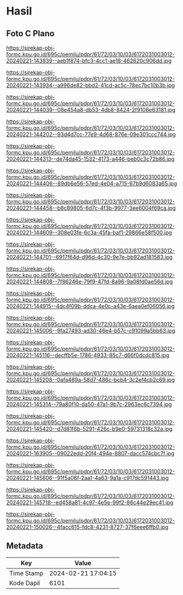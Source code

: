 # Hasil

## Foto C Plano

https://sirekap-obj-formc.kpu.go.id/695c/pemilu/pdpr/61/72/03/10/03/6172031003012-20240221-143839--aeb1f874-bfc3-4cc1-ae18-462620c906dd.jpg

https://sirekap-obj-formc.kpu.go.id/695c/pemilu/pdpr/61/72/03/10/03/6172031003012-20240221-143934--a996de82-bbd2-41cd-ac5c-78ec7bc10b3b.jpg

https://sirekap-obj-formc.kpu.go.id/695c/pemilu/pdpr/61/72/03/10/03/6172031003012-20240221-144039--08e454a8-db53-4db8-8424-2f9106e63181.jpg

https://sirekap-obj-formc.kpu.go.id/695c/pemilu/pdpr/61/72/03/10/03/6172031003012-20240221-144202--93d4d7cc-77e9-4d68-876e-09e301ccc744.jpg

https://sirekap-obj-formc.kpu.go.id/695c/pemilu/pdpr/61/72/03/10/03/6172031003012-20240221-144313--de74da45-1532-4173-a446-beb0c3c72b86.jpg

https://sirekap-obj-formc.kpu.go.id/695c/pemilu/pdpr/61/72/03/10/03/6172031003012-20240221-144406--89db6e56-57ed-4e04-a715-67b9d6083a65.jpg

https://sirekap-obj-formc.kpu.go.id/695c/pemilu/pdpr/61/72/03/10/03/6172031003012-20240221-144458--b8c89805-6d7c-4f3b-9977-3ee6004f69ca.jpg

https://sirekap-obj-formc.kpu.go.id/695c/pemilu/pdpr/61/72/03/10/03/6172031003012-20240221-144609--308e03fe-6c3a-45fa-baf1-29866e58f500.jpg

https://sirekap-obj-formc.kpu.go.id/695c/pemilu/pdpr/61/72/03/10/03/6172031003012-20240221-144701--6917f64d-d96d-4c30-9e7e-bb92ad181583.jpg

https://sirekap-obj-formc.kpu.go.id/695c/pemilu/pdpr/61/72/03/10/03/6172031003012-20240221-144808--7f86246e-79f9-47fd-8a96-9a08fd0ae56d.jpg

https://sirekap-obj-formc.kpu.go.id/695c/pemilu/pdpr/61/72/03/10/03/6172031003012-20240221-144915--4dc4f09b-ddca-4e0c-a43e-6aea0ef06056.jpg

https://sirekap-obj-formc.kpu.go.id/695c/pemilu/pdpr/61/72/03/10/03/6172031003012-20240221-145006--9fa27493-ad30-46e4-b57c-c91099a5bb63.jpg

https://sirekap-obj-formc.kpu.go.id/695c/pemilu/pdpr/61/72/03/10/03/6172031003012-20240221-145116--decffb5e-1786-4933-85c7-d66f0dcdc815.jpg

https://sirekap-obj-formc.kpu.go.id/695c/pemilu/pdpr/61/72/03/10/03/6172031003012-20240221-145208--0afa489a-58d7-486c-bcb4-3c2ef4cb2c69.jpg

https://sirekap-obj-formc.kpu.go.id/695c/pemilu/pdpr/61/72/03/10/03/6172031003012-20240221-145314--79a80f10-da50-47a1-9b7c-2963ec6c7394.jpg

https://sirekap-obj-formc.kpu.go.id/695c/pemilu/pdpr/61/72/03/10/03/6172031003012-20240221-145420--d7d81f6b-5291-426c-b9e0-59731318c32a.jpg

https://sirekap-obj-formc.kpu.go.id/695c/pemilu/pdpr/61/72/03/10/03/6172031003012-20240221-163905--09022edd-20f4-494e-8807-dacc574cbc7f.jpg

https://sirekap-obj-formc.kpu.go.id/695c/pemilu/pdpr/61/72/03/10/03/6172031003012-20240221-145606--91f5a06f-2aa1-4a63-9a1a-c917dc591443.jpg

https://sirekap-obj-formc.kpu.go.id/695c/pemilu/pdpr/61/72/03/10/03/6172031003012-20240221-145718--ed458a81-4c97-4e5e-99f2-86c44e29ec41.jpg

https://sirekap-obj-formc.kpu.go.id/695c/pemilu/pdpr/61/72/03/10/03/6172031003012-20240221-150026--4facc615-fdc8-4231-8727-37f6eee6ffb0.jpg


## Metadata

| Key        | Value               |
| ---------- | ------------------- |
| Time Stamp | 2024-02-21 17:04:15 |
| Kode Dapil | 6101                |



